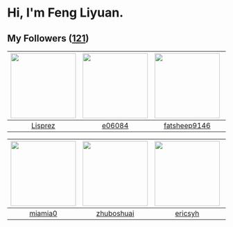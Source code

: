 # Hi, I'm Feng Liyuan.

## My Followers ([121](https://github.com/SunRunAway?tab=followers))

| <img src="https://avatars.githubusercontent.com/u/14808551?v=4" width="150" height="150" /> | <img src="https://avatars.githubusercontent.com/u/24450527?v=4" width="150" height="150" /> | <img src="https://avatars.githubusercontent.com/u/11855957?v=4" width="150" height="150" /> | <img src="https://avatars.githubusercontent.com/u/10810759?v=4" width="150" height="150" /> |
| :-----------------------------------------------------------------------------------------: | :-----------------------------------------------------------------------------------------: | :-----------------------------------------------------------------------------------------: | :-----------------------------------------------------------------------------------------: |
|                            [Lisprez](https://github.com/Lisprez)                            |                             [e06084](https://github.com/e06084)                             |                       [fatsheep9146](https://github.com/fatsheep9146)                       |                             [CarlJi](https://github.com/CarlJi)                             |

| <img src="https://avatars.githubusercontent.com/u/25542995?v=4" width="150" height="150" /> | <img src="https://avatars.githubusercontent.com/u/10694566?v=4" width="150" height="150" /> | <img src="https://avatars.githubusercontent.com/u/10498732?v=4" width="150" height="150" /> | <img src="https://avatars.githubusercontent.com/u/34561254?v=4" width="150" height="150" /> |
| :-----------------------------------------------------------------------------------------: | :-----------------------------------------------------------------------------------------: | :-----------------------------------------------------------------------------------------: | :-----------------------------------------------------------------------------------------: |
|                            [miamia0](https://github.com/miamia0)                            |                         [zhuboshuai](https://github.com/zhuboshuai)                         |                            [ericsyh](https://github.com/ericsyh)                            |                          [KivenChen](https://github.com/KivenChen)                          |